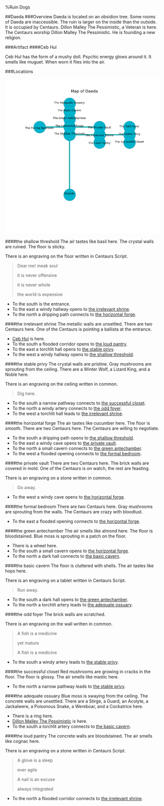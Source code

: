%Ruin Dogs

##Daeda
###Overview
Daeda is located on an obsidion tree. Some rooms of Daeda are inaccessible. The ruin is larger on the inside than the outside. It is occupied by Centaurs. <a name="Dillon-Malley-The-Pessimistic"></a>Dillon Malley The Pessimistic, a Veteran is here. The Centaurs worship Dillon Malley The Pessimistic. He  is founding a new religion. 



###Artifact
####<a name="Ceb-Hul"></a>Ceb Hul


Ceb Hul has the form of a mushy doll. Psychic energy glows around it. It smells like muguet. When worn it flies into the air. 





###Locations


![](../v1/images/Daeda.png)

####<a name="the-shallow-threshold"></a>the shallow threshold
The air tastes like basil here. The crystal walls are ruined. The floor is sticky. 

There is an engraving on the floor written in Centaurs Script. 

> Dear me! meak soul
>
> it is never offensive
>
> it is never whole
>
> the world is expensive
>


* To the south is the entrance.
* To the east a windy hallway opens to [the irrelevant shrine](#the-irrelevant-shrine).
* To the north a dripping path connects to [the horizontal forge](#the-horizontal-forge).


####<a name="the-irrelevant-shrine"></a>the irrelevant shrine
The metallic walls are unsettled. There are two Centaurs here. One of the Centaurs is pointing a ballista at the entrance. 



* [Ceb Hul](#Ceb-Hul) is here.
* To the south a flooded corridor opens to [the loud pantry](#the-loud-pantry).
* To the east a torchlit hall opens to [the stable privy](#the-stable-privy).
* To the west a windy hallway opens to [the shallow threshold](#the-shallow-threshold).


####<a name="the-stable-privy"></a>the stable privy
The crystal walls are pristine. Gray mushrooms are sprouting from the ceiling. There are a Winter Wolf, a Lizard King, and a Noble here. 

There is an engraving on the ceiling written in common. 

> Dig here.
>


* To the south a narrow pathway connects to [the successful closet](#the-successful-closet).
* To the north a windy artery connects to [the odd foyer](#the-odd-foyer).
* To the west a torchlit hall leads to [the irrelevant shrine](#the-irrelevant-shrine).


####<a name="the-horizontal-forge"></a>the horizontal forge
The air tastes like cucumber here. The floor is smooth. There are two Centaurs here. The Centaurs are willing to negotiate. 



* To the south a dripping path opens to [the shallow threshold](#the-shallow-threshold).
* To the east a windy cave opens to [the private vault](#the-private-vault).
* To the north a small cavern connects to [the green antechamber](#the-green-antechamber).
* To the west a flooded opening connects to [the formal bedroom](#the-formal-bedroom).


####<a name="the-private-vault"></a>the private vault
There are two Centaurs here. The brick walls are covered in mold. One of the Centaurs is on watch, the rest are feasting. 

There is an engraving on a stone written in common. 

> Go away.
>


* To the west a windy cave opens to [the horizontal forge](#the-horizontal-forge).


####<a name="the-formal-bedroom"></a>the formal bedroom
There are two Centaurs here. Gray mushrooms are sprouting from the walls. The Centaurs are crazy with bloodlust. 



* To the east a flooded opening connects to [the horizontal forge](#the-horizontal-forge).


####<a name="the-green-antechamber"></a>the green antechamber
The air smells like almond here. The floor is bloodstained. Blue moss is sprouting in a patch on the floor. 



* There is a wheel here.
* To the south a small cavern opens to [the horizontal forge](#the-horizontal-forge).
* To the north a dark hall connects to [the basic cavern](#the-basic-cavern).


####<a name="the-basic-cavern"></a>the basic cavern
The floor is cluttered with shells. The air tastes like hops here. 

There is an engraving on a tablet written in Centaurs Script. 

> Run away.
>


* To the south a dark hall opens to [the green antechamber](#the-green-antechamber).
* To the north a torchlit artery leads to [the adequate ossuary](#the-adequate-ossuary).


####<a name="the-odd-foyer"></a>the odd foyer
The brick walls are scratched. 

There is an engraving on the wall written in common. 

> A fish is a medicine
>
> yet mature
>
> A fish is a medicine
>


* To the south a windy artery leads to [the stable privy](#the-stable-privy).


####<a name="the-successful-closet"></a>the successful closet
Red mushrooms are growing in cracks in the floor. The floor is glossy. The air smells like mastic here. 



* To the north a narrow pathway leads to [the stable privy](#the-stable-privy).


####<a name="the-adequate-ossuary"></a>the adequate ossuary
Blue moss is swaying from the ceiling. The concrete walls are unsettled. There are a Stirge, a Guard, an Acolyte, a Jackalwere, a Poisonous Snake, a Wereboar, and a Cockatrice here. 



* There is a ring here.
* [Dillon Malley The Pessimistic](#Dillon-Malley-The-Pessimistic) is here.
* To the south a torchlit artery connects to [the basic cavern](#the-basic-cavern).


####<a name="the-loud-pantry"></a>the loud pantry
The concrete walls are bloodstained. The air smells like cognac here. 

There is an engraving on a stone written in Centaurs Script. 

> A glove is a sleep
>
> ever agile
>
> A nail is an excuse
>
> always integrated
>


* To the north a flooded corridor connects to [the irrelevant shrine](#the-irrelevant-shrine).


